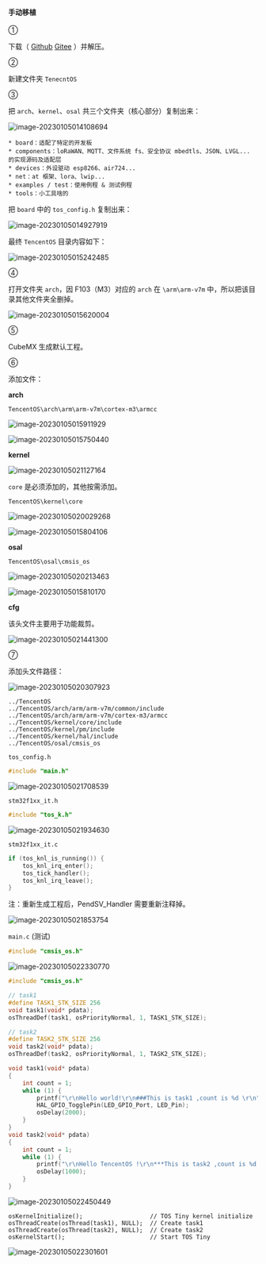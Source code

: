 #### 手动移植

①

下载（ [Github](https://github.com/OpenAtomFoundation/TencentOS-tiny) [Gitee](https://gitee.com/Tencent/TencentOS-tiny?_from=gitee_search) ）并解压。

②

新建文件夹 `TenecntOS`

③

把 `arch`、`kernel`、`osal` 共三个文件夹（核心部分）复制出来：

![image-20230105014108694](README.assets/image-20230105014108694.png)

```
* board：适配了特定的开发板
* components：loRaWAN、MQTT、文件系统 fs、安全协议 mbedtls、JSON、LVGL... 的实现源码及适配层
* devices：外设驱动 esp8266、air724...
* net：at 框架、lora、lwip...
* examples / test：使用例程 & 测试例程
* tools：小工具啥的
```

把 `board` 中的 `tos_config.h` 复制出来：

![image-20230105014927919](README.assets/image-20230105014927919.png)

最终 `TencentOS` 目录内容如下：

![image-20230105015242485](README.assets/image-20230105015242485.png)

④

打开文件夹 `arch`，因 F103（M3）对应的 `arch` 在 `\arm\arm-v7m` 中，所以把该目录其他文件夹全删掉。

![image-20230105015620004](README.assets/image-20230105015620004.png)

⑤

CubeMX 生成默认工程。

⑥

添加文件：

**arch**

```
TencentOS\arch\arm\arm-v7m\cortex-m3\armcc
```

![image-20230105015911929](README.assets/image-20230105015911929.png)

![image-20230105015750440](README.assets/image-20230105015750440.png)

**kernel**

![image-20230105021127164](README.assets/image-20230105021127164.png)

`core` 是必须添加的，其他按需添加。

```
TencentOS\kernel\core
```

![image-20230105020029268](README.assets/image-20230105020029268.png)

![image-20230105015804106](README.assets/image-20230105015804106.png)

**osal**

```
TencentOS\osal\cmsis_os
```

![image-20230105020213463](README.assets/image-20230105020213463.png)

![image-20230105015810170](README.assets/image-20230105015810170.png)

**cfg**

该头文件主要用于功能裁剪。

![image-20230105021441300](README.assets/image-20230105021441300.png)

⑦

添加头文件路径：

![image-20230105020307923](README.assets/image-20230105020307923.png)

```
../TencentOS
../TencentOS/arch/arm/arm-v7m/common/include
../TencentOS/arch/arm/arm-v7m/cortex-m3/armcc
../TencentOS/kernel/core/include
../TencentOS/kernel/pm/include
../TencentOS/kernel/hal/include
../TencentOS/osal/cmsis_os
```





`tos_config.h`

```c
#include "main.h"
```

![image-20230105021708539](README.assets/image-20230105021708539.png)

`stm32f1xx_it.h`

```c
#include "tos_k.h"
```

![image-20230105021934630](README.assets/image-20230105021934630.png)

`stm32f1xx_it.c`

```c
if (tos_knl_is_running()) {
    tos_knl_irq_enter();
    tos_tick_handler();
    tos_knl_irq_leave();
}
```

注：重新生成工程后，PendSV_Handler 需要重新注释掉。

![image-20230105021853754](README.assets/image-20230105021853754.png)

`main.c` (测试)

```c
#include "cmsis_os.h"
```

![image-20230105022330770](README.assets/image-20230105022330770.png)

```c
#include "cmsis_os.h"

// task1
#define TASK1_STK_SIZE 256
void task1(void* pdata);
osThreadDef(task1, osPriorityNormal, 1, TASK1_STK_SIZE);

// task2
#define TASK2_STK_SIZE 256
void task2(void* pdata);
osThreadDef(task2, osPriorityNormal, 1, TASK2_STK_SIZE);

void task1(void* pdata)
{
    int count = 1;
    while (1) {
        printf("\r\nHello world!\r\n###This is task1 ,count is %d \r\n", count++);
        HAL_GPIO_TogglePin(LED_GPIO_Port, LED_Pin);
        osDelay(2000);
    }
}
void task2(void* pdata)
{
    int count = 1;
    while (1) {
        printf("\r\nHello TencentOS !\r\n***This is task2 ,count is %d \r\n", count++);
        osDelay(1000);
    }
}
```

![image-20230105022450449](README.assets/image-20230105022450449.png)

```
osKernelInitialize();                   // TOS Tiny kernel initialize
osThreadCreate(osThread(task1), NULL);  // Create task1
osThreadCreate(osThread(task2), NULL);  // Create task2
osKernelStart();                        // Start TOS Tiny
```

![image-20230105022301601](README.assets/image-20230105022301601.png)



